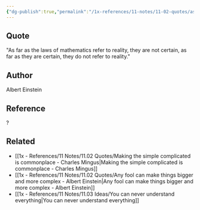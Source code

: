 ```yaml
---
{"dg-publish":true,"permalink":"/1x-references/11-notes/11-02-quotes/as-far-as-the-laws-of-mathematics-refer-to-reality-they-are-not-certain-as-far-as-they-are-certain-they-do-not-refer-to-reality-albert-einstein/","title":"As far as the laws of mathematics refer to reality, they are not certain, as far as they are certain, they do not refer to reality - Albert Einstein"}
---
```



## Quote
"As far as the laws of mathematics refer to reality, they are not certain, as far as they are certain, they do not refer to reality."


## Author
Albert Einstein

## Reference
?

## Related
- [[1x - References/11 Notes/11.02 Quotes/Making the simple complicated is commonplace - Charles Mingus\|Making the simple complicated is commonplace - Charles Mingus]]
- [[1x - References/11 Notes/11.02 Quotes/Any fool can make things bigger and more complex - Albert Einstein\|Any fool can make things bigger and more complex - Albert Einstein]]
- [[1x - References/11 Notes/11.03 Ideas/You can never understand everything\|You can never understand everything]]